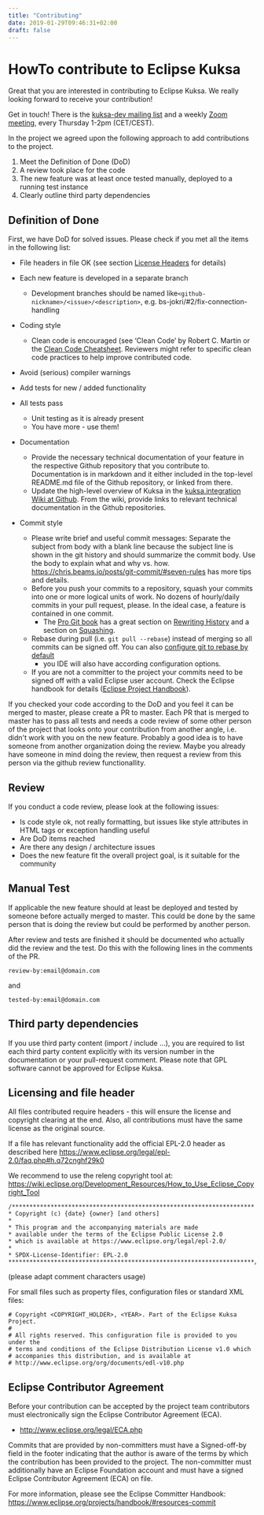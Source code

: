 ```yaml
---
title: "Contributing"
date: 2019-01-29T09:46:31+02:00
draft: false
---
```


# HowTo contribute to Eclipse Kuksa
Great that you are interested in contributing to Eclipse Kuksa. 
We really looking forward to receive your contribution!

Get in touch! There is the [kuksa-dev mailing list](https://accounts.eclipse.org/mailing-list/kuksa-dev)
and a weekly [Zoom meeting](https://eclipse.zoom.us/j/537310990), every Thursday 1-2pm (CET/CEST).

In the project we agreed upon the following approach to add contributions to the project.

1. Meet the Definition of Done (DoD)
2. A review took place for the code
3. The new feature was at least once tested manually, deployed to a running test instance
4. Clearly outline third party dependencies

## Definition of Done
First, we have DoD for solved issues. Please check if you met all the items in the following list:

* File headers in file OK (see section [License Headers](#licensing-and-file-header) for details)

* Each new feature is developed in a separate branch
  * Development branches should be named like`<github-nickname>/<issue>/<description>`, e.g. bs-jokri/#2/fix-connection-handling

* Coding style
  * Clean code is encouraged (see ‘Clean Code’ by Robert C. Martin or the 
    [Clean Code Cheatsheet](https://www.bbv.ch/images/bbv/pdf/downloads/V2_Clean_Code_V3.pdf).
    Reviewers might refer to specific clean code practices to help improve contributed code.

* Avoid (serious) compiler warnings

* Add tests for new / added functionality

* All tests pass
  * Unit testing as it is already present
  * You have more - use them!

* Documentation
  * Provide the necessary technical documentation of your feature in the respective 
    Github repository that you contribute to. Documentation is in markdown and it either 
    included in the top-level README.md file of the Github repository, or linked from 
    there. 
  * Update the high-level overview of Kuksa in the [kuksa.integration Wiki at Github](https://github.com/eclipse/kuksa.integration/wiki).
    From the wiki, provide links to relevant technical documentation in the Github repositories.

* Commit style
  * Please write brief and useful commit messages: Separate the subject from body with a blank line because the subject line
    is shown in the git history and should summarize the commit body. Use the body to explain what and why vs. how.
    https://chris.beams.io/posts/git-commit/#seven-rules has more tips and details.
  * Before you push your commits to a repository, squash your commits into one or more logical units of work.
    No dozens of hourly/daily commits in your pull request, please. In the ideal case, a feature is contained in one commit.
    * The [Pro Git book](https://git-scm.com/book/en/v2/) has a great section on [Rewriting 
    History](https://git-scm.com/book/en/v2/Git-Tools-Rewriting-History) and a section 
    on [Squashing](https://git-scm.com/book/en/v2/Git-Tools-Rewriting-History#_squashing).
  * Rebase during pull (i.e. `git pull --rebase`) instead of merging so all commits can
    be signed off. You can also
    [configure git to rebase by default](https://stackoverflow.com/questions/13846300/how-to-make-git-pull-use-rebase-by-default-for-all-my-repositories)
    - you IDE will also have according configuration options. 
  * If you are not a committer to the project your commits need to be signed off with a valid Eclipse user account. Check the Eclipse handbook for details ([Eclipse Project Handbook](https://www.eclipse.org/projects/handbook/#resources-commit)).

If you checked your code according to the DoD and you feel it can be merged to master, please create a PR to master. 
Each PR that is merged to master has to pass all tests and needs a code review of some other person of the project that looks onto your contribution from another angle, 
i.e. didn't work with you on the new feature. Probably a good idea is to have someone from another organization doing the review.
Maybe you already have someone in mind doing the review, then request a review from this person via the github review functionallity.
 
## Review
If you conduct a code review, please look at the following issues:

  * Is code style ok, not really formatting, but issues like style attributes in HTML tags or exception handling useful
  * Are DoD items reached
  * Are there any design / architecture issues
  * Does the new feature fit the overall project goal, is it suitable for the community

## Manual Test
If applicable the new  feature should at least be deployed and tested by someone before actually merged to master.
This could be done by the same person that is doing the review but could be performed  by another person.


After review and tests are finished it should be documented who actually did the review and the test.
Do this with the following lines in the comments of the PR.
```
review-by:email@domain.com
```
and
```
tested-by:email@domain.com
```

## Third party dependencies

If you use third party content (import / include ...), you are required to list each third party content explicitly with its version number in the documentation or your pull-request comment.
Please note that GPL software cannot be approved for Eclipse Kuksa.

## Licensing and file header

All files contributed require headers - this will ensure the license and copyright clearing at the end.
Also, all contributions must have the same license as the original source.

If a file has relevant functionality add the official EPL-2.0 header as described here
https://www.eclipse.org/legal/epl-2.0/faq.php#h.q72cnghf29k0

We recommend to use the releng copyright tool at:
https://wiki.eclipse.org/Development_Resources/How_to_Use_Eclipse_Copyright_Tool

```
/*********************************************************************
* Copyright (c) {date} {owner} [and others]
*
* This program and the accompanying materials are made
* available under the terms of the Eclipse Public License 2.0
* which is available at https://www.eclipse.org/legal/epl-2.0/
*
* SPDX-License-Identifier: EPL-2.0
**********************************************************************/
```
(please adapt comment characters usage)

For small files such as property files, configuration files or standard XML files:

```
# Copyright <COPYRIGHT_HOLDER>, <YEAR>. Part of the Eclipse Kuksa Project.
#
# All rights reserved. This configuration file is provided to you under the
# terms and conditions of the Eclipse Distribution License v1.0 which
# accompanies this distribution, and is available at
# http://www.eclipse.org/org/documents/edl-v10.php
```

## Eclipse Contributor Agreement

Before your contribution can be accepted by the project team contributors must
electronically sign the Eclipse Contributor Agreement (ECA).

* http://www.eclipse.org/legal/ECA.php

Commits that are provided by non-committers must have a Signed-off-by field in
the footer indicating that the author is aware of the terms by which the
contribution has been provided to the project. The non-committer must
additionally have an Eclipse Foundation account and must have a signed Eclipse
Contributor Agreement (ECA) on file.

For more information, please see the Eclipse Committer Handbook:
https://www.eclipse.org/projects/handbook/#resources-commit
